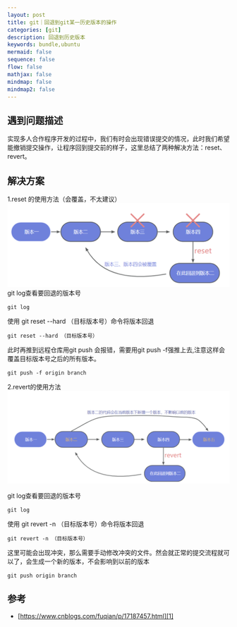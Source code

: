 ```yaml
---
layout: post
title: git｜回退到git某一历史版本的操作
categories: [git]
description: 回退到历史版本
keywords: bundle,ubuntu
mermaid: false
sequence: false
flow: false
mathjax: false
mindmap: false
mindmap2: false
---
```


## 遇到问题描述

实现多人合作程序开发的过程中，我们有时会出现错误提交的情况，此时我们希望能撤销提交操作，让程序回到提交前的样子，这里总结了两种解决方法：reset、revert。

## 解决方案

1.reset 的使用方法（会覆盖，不太建议）
![](/images/posts/git/git_reset.png)
git log查看要回退的版本号
```objc
git log
```
使用 git reset --hard （目标版本号）命令将版本回退
```objc
git reset --hard （目标版本号）
```
此时再推到远程仓库用git push 会报错，需要用git push -f强推上去,注意这样会覆盖目标版本号之后的所有版本。
```objc
git push -f origin branch
```
2.revert的使用方法
![](/images/posts/git/git_revert.png)

git log查看要回退的版本号
```objc
git log
```
使用 git revert -n （目标版本号）命令将版本回退
```objc
git revert -n （目标版本号）
```

这里可能会出现冲突，那么需要手动修改冲突的文件。然会就正常的提交流程就可以了，会生成一个新的版本，不会影响到以前的版本
```objc
git push origin branch
```
## 参考

- [https://www.cnblogs.com/fuqian/p/17187457.html][1]

[1]: https://www.cnblogs.com/fuqian/p/17187457.html
